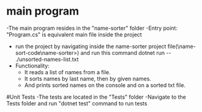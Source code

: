 # main program
-The main program resides in the "name-sorter" folder
-Entry point: "Program.cs" is equivalent main file inside the project
- run the project by navigating inside the name-sorter project file(\name-sort-code\name-sorter>) and run this command dotnet run -- ./unsorted-names-list.txt 
- Functionality:
  - It reads a list of names from a file.
  - It sorts names by last name, then by given names.
  - And prints sorted names on the console and on a sorted txt file.

#Unit Tests
-The tests are located in the "Tests" folder
-Navigate to the Tests folder and run "dotnet test" command to run tests
